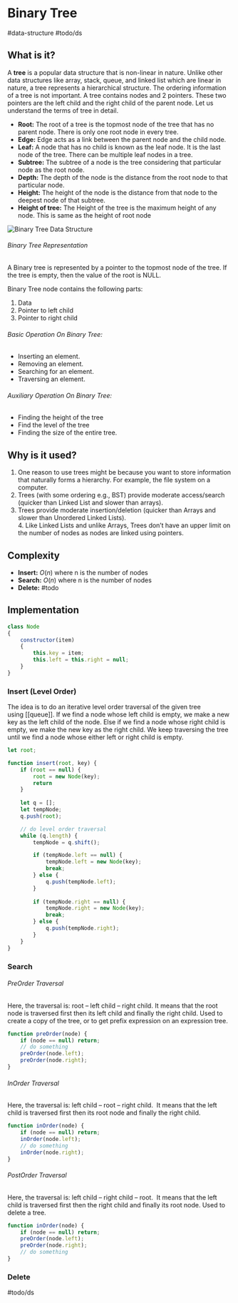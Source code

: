 # Binary Tree
#data-structure #todo/ds

## What is it?
A **tree** is a popular data structure that is non-linear in nature. Unlike other data structures like array, stack, queue, and linked list which are linear in nature, a tree represents a hierarchical structure. The ordering information of a tree is not important. A tree contains nodes and 2 pointers. These two pointers are the left child and the right child of the parent node. Let us understand the terms of tree in detail.

- **Root:** The root of a tree is the topmost node of the tree that has no parent node. There is only one root node in every tree.
- **Edge:** Edge acts as a link between the parent node and the child node.
- **Leaf:** A node that has no child is known as the leaf node. It is the last node of the tree. There can be multiple leaf nodes in a tree.
- **Subtree:** The subtree of a node is the tree considering that particular node as the root node.
- **Depth:** The depth of the node is the distance from the root node to that particular node.
- **Height:** The height of the node is the distance from that node to the deepest node of that subtree.
- **Height of tree:** The Height of the tree is the maximum height of any node. This is same as the height of root node

![Binary Tree Data Structure](https://media.geeksforgeeks.org/wp-content/cdn-uploads/binary-tree-to-DLL.png "Click to enlarge")
###### Binary Tree Representation
A Binary tree is represented by a pointer to the topmost node of the tree. If the tree is empty, then the value of the root is NULL.

Binary Tree node contains the following parts:
1. Data
2. Pointer to left child
3. Pointer to right child

###### Basic Operation On Binary Tree:  
- Inserting an element.
- Removing an element.
- Searching for an element.
- Traversing an element.

###### Auxiliary Operation On Binary Tree:
- Finding the height of the tree
- Find the level of the tree
- Finding the size of the entire tree.

## Why is it used?
1. One reason to use trees might be because you want to store information that naturally forms a hierarchy. For example, the file system on a computer.
2. Trees (with some ordering e.g., BST) provide moderate access/search (quicker than Linked List and slower than arrays).   
3. Trees provide moderate insertion/deletion (quicker than Arrays and slower than Unordered Linked Lists).   
4. Like Linked Lists and unlike Arrays, Trees don’t have an upper limit on the number of nodes as nodes are linked using pointers.

## Complexity
- **Insert:** $O(n)$ where n is the number of nodes
- **Search:** $O(n)$ where n is the number of nodes
- **Delete:** #todo

## Implementation
```javascript
class Node
{
	constructor(item)
	{
		this.key = item;
		this.left = this.right = null;
	}
}
```

### Insert (Level Order)
The idea is to do an iterative level order traversal of the given tree using [[queue]]. If we find a node whose left child is empty, we make a new key as the left child of the node. Else if we find a node whose right child is empty, we make the new key as the right child. We keep traversing the tree until we find a node whose either left or right child is empty.

```javascript
let root;

function insert(root, key) {
	if (root == null) {
		root = new Node(key);
		return
	}
	
	let q = [];
	let tempNode;
	q.push(root);

	// do level order traversal
	while (q.length) {
		tempNode = q.shift();

		if (tempNode.left == null) {
			tempNode.left = new Node(key);
			break;
		} else {
			q.push(tempNode.left);
		}
		
		if (tempNode.right == null) {
			tempNode.right = new Node(key);
			break;
		} else {
			q.push(tempNode.right);
		}
	}
}
```

### Search
###### PreOrder Traversal
Here, the traversal is: root – left child – right child. It means that the root node is traversed first then its left child and finally the right child. Used to create a copy of the tree, or to get prefix expression on an expression tree.

```javascript
function preOrder(node) {
	if (node == null) return;
	// do something
	preOrder(node.left);
	preOrder(node.right);
}
```

###### InOrder Traversal
Here, the traversal is: left child – root – right child.  It means that the left child is traversed first then its root node and finally the right child.

```javascript
function inOrder(node) {
	if (node == null) return;
	inOrder(node.left);
	// do something
	inOrder(node.right);
}
```

###### PostOrder Traversal
Here, the traversal is: left child – right child – root.  It means that the left child is traversed first then the right child and finally its root node. Used to delete a tree.

```javascript
function inOrder(node) {
	if (node == null) return;
	preOrder(node.left);
	preOrder(node.right);
	// do something
}
```


### Delete
#todo/ds
